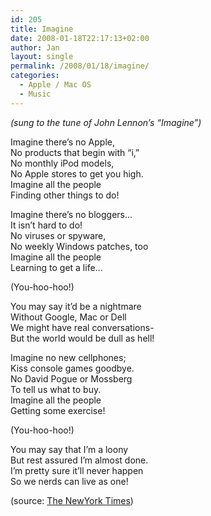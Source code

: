 ```yaml
---
id: 205
title: Imagine
date: 2008-01-18T22:17:13+02:00
author: Jan
layout: single
permalink: /2008/01/18/imagine/
categories:
  - Apple / Mac OS
  - Music
---
```

_(sung to the tune of John Lennon’s “Imagine”)_

Imagine there’s no Apple,  
No products that begin with “i,”  
No monthly iPod models,  
No Apple stores to get you high.  
Imagine all the people  
Finding other things to do!

Imagine there’s no bloggers...  
It isn’t hard to do!  
No viruses or spyware,  
No weekly Windows patches, too  
Imagine all the people  
Learning to get a life... 

(You-hoo-hoo!)

You may say it’d be a nightmare  
Without Google, Mac or Dell  
We might have real conversations-  
But the world would be dull as hell! 

Imagine no new cellphones;  
Kiss console games goodbye.  
No David Pogue or Mossberg  
To tell us what to buy.  
Imagine all the people  
Getting some exercise! 

(You-hoo-hoo!)

You may say that I’m a loony  
But rest assured I’m almost done.  
I’m pretty sure it’ll never happen  
So we nerds can live as one!

(source: [The NewYork Times](http://www.nytimes.com/2008/01/17/technology/personaltech/17pogue-email.html?_r=1&8ci%20%3E%20r&emc=cir&oref=slogin))